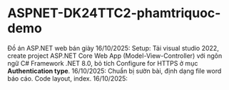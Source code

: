 # ASPNET-DK24TTC2-phamtriquoc-demo
Đồ án ASP.NET web bán giày
16/10/2025: Setup: Tải visual studio 2022, create project ASP.NET Core Web App (Model-View-Controller) với ngôn ngữ C# Framework .NET 8.0,
bỏ tích Configure for HTTPS ở mục **Authentication type**.
16/10/2025: Chuẩn bị sườn bài, định dạng file word báo cáo. Code layout, index.
16/10/2025: 
